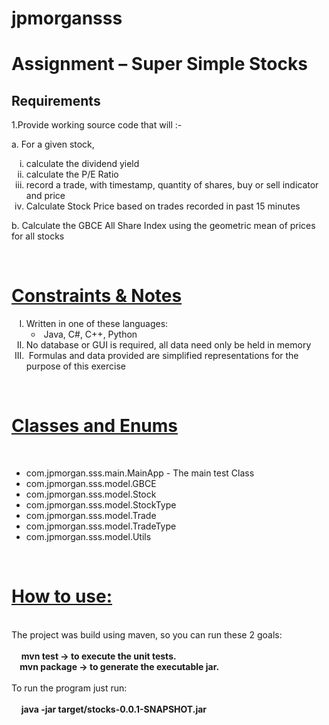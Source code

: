 # jpmorgansss
<h1>Assignment &ndash; Super Simple Stocks</h1>
<h2>Requirements</h2>
<p>1.Provide working source code that will :-</p>
<p>a. For a given stock,</p>
<ol style="list-style-type: lower-roman;">
<li>calculate the dividend yield</li>
<li>calculate the P/E Ratio</li>
<li>record a trade, with timestamp, quantity of shares, buy or sell indicator and price</li>
<li>Calculate Stock Price based on trades recorded in past 15 minutes</li>
</ol>
<p>b. Calculate the GBCE All Share Index using the geometric mean of prices for all stocks</p>
<p>&nbsp;</p>
<h1><span style="text-decoration: underline;">Constraints &amp; Notes</span></h1>
<ol style="list-style-type: upper-roman;">
<li>Written in one of these languages:
<ul>
<li>&nbsp;Java, C#, C++, Python</li>
</ul>
</li>
<li>No database or GUI is required, all data need only be held in memory</li>
<li>&nbsp;Formulas and data provided are simplified representations for the purpose of this exercise</li>
</ol>
<p>&nbsp;</p>
<h1><span style="text-decoration: underline;">Classes and Enums</span></h1>
<p>&nbsp;</p>
<ul>
<li>com.jpmorgan.sss.main.MainApp - The main test Class</li>
<li>com.jpmorgan.sss.model.GBCE</li>
<li>com.jpmorgan.sss.model.Stock</li>
<li>com.jpmorgan.sss.model.StockType</li>
<li>com.jpmorgan.sss.model.Trade</li>
<li>com.jpmorgan.sss.model.TradeType</li>
<li>com.jpmorgan.sss.model.Utils</li>
</ul>
<p>&nbsp;</p>
<h1><span style="text-decoration: underline;">How to use:</span></h1>
<p><br />The project was build using maven, so you can run these 2 goals:<br /><br />&nbsp;&nbsp;&nbsp; <strong>mvn test -&gt; to execute the unit tests.</strong><br /><strong>&nbsp;&nbsp;&nbsp; mvn package -&gt; to generate the executable jar.</strong><br /><br />To run the program just run:<br /><br />&nbsp;&nbsp;&nbsp; <strong>java -jar target/stocks-0.0.1-SNAPSHOT.jar</strong><br /><br /></p>
<p>&nbsp;</p>

